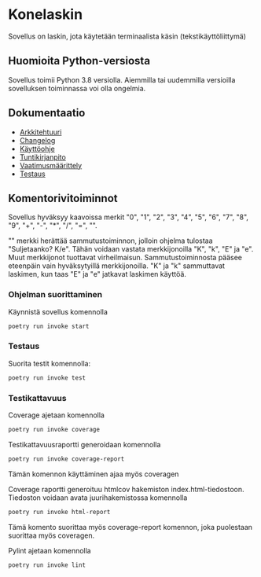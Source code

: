 # Konelaskin

Sovellus on laskin, jota käytetään terminaalista käsin (tekstikäyttöliittymä)

## Huomioita Python-versiosta

Sovellus toimii Python 3.8 versiolla. Aiemmilla tai uudemmilla versioilla sovelluksen toiminnassa voi olla ongelmia.

## Dokumentaatio

- [Arkkitehtuuri](https://github.com/teemupennanen1/ot-harjoitustyo/blob/main/dokumentaatio/arkkitehtuurikuvaus.md)
- [Changelog](https://github.com/teemupennanen1/ot-harjoitustyo/blob/main/dokumentaatio/changelog.md)
- [Käyttöohje](https://github.com/teemupennanen1/ot-harjoitustyo/blob/main/dokumentaatio/kayttoohje.md)
- [Tuntikirjanpito](https://github.com/teemupennanen1/ot-harjoitustyo/blob/main/dokumentaatio/tuntikirjanpito.md)
- [Vaatimusmäärittely](https://github.com/teemupennanen1/ot-harjoitustyo/blob/main/dokumentaatio/vaatimusmaarittely.md)
- [Testaus](https://github.com/teemupennanen1/ot-harjoitustyo/blob/main/dokumentaatio/testaus.md)
## Komentorivitoiminnot

Sovellus hyväksyy kaavoissa merkit "0", "1", "2", "3", "4", "5", "6", "7", "8", "9", "+", "-", "*", "/", "=", "". 

"" merkki herättää sammutustoiminnon, jolloin ohjelma tulostaa "Suljetaanko? K/e". Tähän voidaan vastata merkkijonoilla "K", "k", "E" ja "e". Muut merkkijonot tuottavat virheilmaisun. Sammutustoiminnosta pääsee eteenpäin vain hyväksytyillä merkkijonoilla. "K" ja "k" sammuttavat laskimen, kun taas "E" ja "e" jatkavat laskimen käyttöä.

### Ohjelman suorittaminen

Käynnistä sovellus komennolla
```bash
poetry run invoke start
```
### Testaus

Suorita testit komennolla:
```bash
poetry run invoke test
```
### Testikattavuus

Coverage ajetaan komennolla 
```bash
poetry run invoke coverage
```

Testikattavuusraportti generoidaan komennolla
```bash
poetry run invoke coverage-report
```
Tämän komennon käyttäminen ajaa myös coveragen

Coverage raportti generoituu htmlcov hakemiston index.html-tiedostoon. Tiedoston voidaan avata juurihakemistossa komennolla 
```bash
poetry run invoke html-report
```
Tämä komento suorittaa myös coverage-report komennon, joka puolestaan suorittaa myös coveragen. 

Pylint ajetaan komennolla
```bash
poetry run invoke lint
```